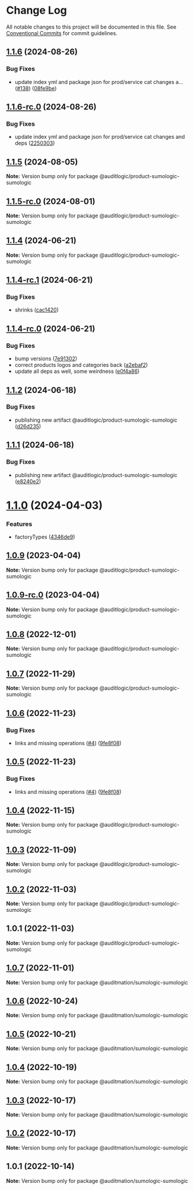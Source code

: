 # Change Log

All notable changes to this project will be documented in this file.
See [Conventional Commits](https://conventionalcommits.org) for commit guidelines.

## [1.1.6](https://github.com/auditlogic/product/compare/@auditlogic/product-sumologic-sumologic@1.1.5...@auditlogic/product-sumologic-sumologic@1.1.6) (2024-08-26)


### Bug Fixes

* update index yml and package json for prod/service cat changes a… ([#138](https://github.com/auditlogic/product/issues/138)) ([08fe9be](https://github.com/auditlogic/product/commit/08fe9beb1c8457462a19bc69caa02e6212d97e1a))





## [1.1.6-rc.0](https://github.com/auditlogic/product/compare/@auditlogic/product-sumologic-sumologic@1.1.5...@auditlogic/product-sumologic-sumologic@1.1.6-rc.0) (2024-08-26)


### Bug Fixes

* update index yml and package json for prod/service cat changes and deps ([2250303](https://github.com/auditlogic/product/commit/225030363a363608240135b7ebed386b28f01e4b))





## [1.1.5](https://github.com/auditlogic/product/compare/@auditlogic/product-sumologic-sumologic@1.1.4...@auditlogic/product-sumologic-sumologic@1.1.5) (2024-08-05)

**Note:** Version bump only for package @auditlogic/product-sumologic-sumologic





## [1.1.5-rc.0](https://github.com/auditlogic/product/compare/@auditlogic/product-sumologic-sumologic@1.1.4...@auditlogic/product-sumologic-sumologic@1.1.5-rc.0) (2024-08-01)

**Note:** Version bump only for package @auditlogic/product-sumologic-sumologic





## [1.1.4](https://github.com/auditlogic/product/compare/@auditlogic/product-sumologic-sumologic@1.1.4-rc.1...@auditlogic/product-sumologic-sumologic@1.1.4) (2024-06-21)

**Note:** Version bump only for package @auditlogic/product-sumologic-sumologic





## [1.1.4-rc.1](https://github.com/auditlogic/product/compare/@auditlogic/product-sumologic-sumologic@1.1.4-rc.0...@auditlogic/product-sumologic-sumologic@1.1.4-rc.1) (2024-06-21)


### Bug Fixes

* shrinks ([cac1420](https://github.com/auditlogic/product/commit/cac14200fefcd8183ab69fe89a47bd3f70f563e9))





## [1.1.4-rc.0](https://github.com/auditlogic/product/compare/@auditlogic/product-sumologic-sumologic@1.1.2...@auditlogic/product-sumologic-sumologic@1.1.4-rc.0) (2024-06-21)


### Bug Fixes

* bump versions ([7e91302](https://github.com/auditlogic/product/commit/7e913023b8b312150ed7762c32fbbe616be71de5))
* correct products logos and categories back ([a2ebaf2](https://github.com/auditlogic/product/commit/a2ebaf2efe8e232e6ff22c774c456048771f9469))
* update all deps as well, some weirdness ([e0f4a86](https://github.com/auditlogic/product/commit/e0f4a864714e2d3de6bbf3da014d5312fe53be2f))





## [1.1.2](https://github.com/auditlogic/product/compare/@auditlogic/product-sumologic-sumologic@1.1.1...@auditlogic/product-sumologic-sumologic@1.1.2) (2024-06-18)


### Bug Fixes

* publishing new artifact @auditlogic/product-sumologic-sumologic ([d26d235](https://github.com/auditlogic/product/commit/d26d23505f36350d3de038529a0de191366e8f21))





## [1.1.1](https://github.com/auditlogic/product/compare/@auditlogic/product-sumologic-sumologic@1.1.0...@auditlogic/product-sumologic-sumologic@1.1.1) (2024-06-18)


### Bug Fixes

* publishing new artifact @auditlogic/product-sumologic-sumologic ([e8240e2](https://github.com/auditlogic/product/commit/e8240e2282a95933cbc52ea92e8f5c0d7d3b4cd9))





# [1.1.0](https://github.com/auditlogic/product/compare/@auditlogic/product-sumologic-sumologic@1.0.9...@auditlogic/product-sumologic-sumologic@1.1.0) (2024-04-03)


### Features

* factoryTypes ([4346de9](https://github.com/auditlogic/product/commit/4346de92693aee892fccf725338ffc7b80ab182b))





## [1.0.9](https://github.com/auditlogic/product/compare/@auditlogic/product-sumologic-sumologic@1.0.8...@auditlogic/product-sumologic-sumologic@1.0.9) (2023-04-04)

**Note:** Version bump only for package @auditlogic/product-sumologic-sumologic





## [1.0.9-rc.0](https://github.com/auditlogic/product/compare/@auditlogic/product-sumologic-sumologic@1.0.8...@auditlogic/product-sumologic-sumologic@1.0.9-rc.0) (2023-04-04)

**Note:** Version bump only for package @auditlogic/product-sumologic-sumologic





## [1.0.8](https://github.com/auditlogic/product/compare/@auditlogic/product-sumologic-sumologic@1.0.7...@auditlogic/product-sumologic-sumologic@1.0.8) (2022-12-01)

**Note:** Version bump only for package @auditlogic/product-sumologic-sumologic





## [1.0.7](https://github.com/auditlogic/product/compare/@auditlogic/product-sumologic-sumologic@1.0.6...@auditlogic/product-sumologic-sumologic@1.0.7) (2022-11-29)

**Note:** Version bump only for package @auditlogic/product-sumologic-sumologic





## [1.0.6](https://github.com/auditlogic/product/compare/@auditlogic/product-sumologic-sumologic@1.0.4...@auditlogic/product-sumologic-sumologic@1.0.6) (2022-11-23)


### Bug Fixes

* links and missing operations ([#4](https://github.com/auditlogic/product/issues/4)) ([9fe8f08](https://github.com/auditlogic/product/commit/9fe8f08fe7c57fdb79f991ac35bd6ac2e7dcad38))





## [1.0.5](https://github.com/auditlogic/product/compare/@auditlogic/product-sumologic-sumologic@1.0.4...@auditlogic/product-sumologic-sumologic@1.0.5) (2022-11-23)


### Bug Fixes

* links and missing operations ([#4](https://github.com/auditlogic/product/issues/4)) ([9fe8f08](https://github.com/auditlogic/product/commit/9fe8f08fe7c57fdb79f991ac35bd6ac2e7dcad38))





## [1.0.4](https://github.com/auditlogic/product/compare/@auditlogic/product-sumologic-sumologic@1.0.3...@auditlogic/product-sumologic-sumologic@1.0.4) (2022-11-15)

**Note:** Version bump only for package @auditlogic/product-sumologic-sumologic





## [1.0.3](https://github.com/auditlogic/product/compare/@auditlogic/product-sumologic-sumologic@1.0.2...@auditlogic/product-sumologic-sumologic@1.0.3) (2022-11-09)

**Note:** Version bump only for package @auditlogic/product-sumologic-sumologic





## [1.0.2](https://github.com/auditlogic/product/compare/@auditlogic/product-sumologic-sumologic@1.0.1...@auditlogic/product-sumologic-sumologic@1.0.2) (2022-11-03)

**Note:** Version bump only for package @auditlogic/product-sumologic-sumologic





## 1.0.1 (2022-11-03)

**Note:** Version bump only for package @auditlogic/product-sumologic-sumologic





## [1.0.7](https://github.com/auditmation/store-content/compare/@auditmation/sumologic-sumologic@1.0.6...@auditmation/sumologic-sumologic@1.0.7) (2022-11-01)

**Note:** Version bump only for package @auditmation/sumologic-sumologic





## [1.0.6](https://github.com/auditmation/store-content/compare/@auditmation/sumologic-sumologic@1.0.5...@auditmation/sumologic-sumologic@1.0.6) (2022-10-24)

**Note:** Version bump only for package @auditmation/sumologic-sumologic





## [1.0.5](https://github.com/auditmation/store-content/compare/@auditmation/sumologic-sumologic@1.0.4...@auditmation/sumologic-sumologic@1.0.5) (2022-10-21)

**Note:** Version bump only for package @auditmation/sumologic-sumologic





## [1.0.4](https://github.com/auditmation/store-content/compare/@auditmation/sumologic-sumologic@1.0.3...@auditmation/sumologic-sumologic@1.0.4) (2022-10-19)

**Note:** Version bump only for package @auditmation/sumologic-sumologic





## [1.0.3](https://github.com/auditmation/store-content/compare/@auditmation/sumologic-sumologic@1.0.2...@auditmation/sumologic-sumologic@1.0.3) (2022-10-17)

**Note:** Version bump only for package @auditmation/sumologic-sumologic





## [1.0.2](https://github.com/auditmation/store-content/compare/@auditmation/sumologic-sumologic@1.0.1...@auditmation/sumologic-sumologic@1.0.2) (2022-10-17)

**Note:** Version bump only for package @auditmation/sumologic-sumologic





## 1.0.1 (2022-10-14)

**Note:** Version bump only for package @auditmation/sumologic-sumologic
